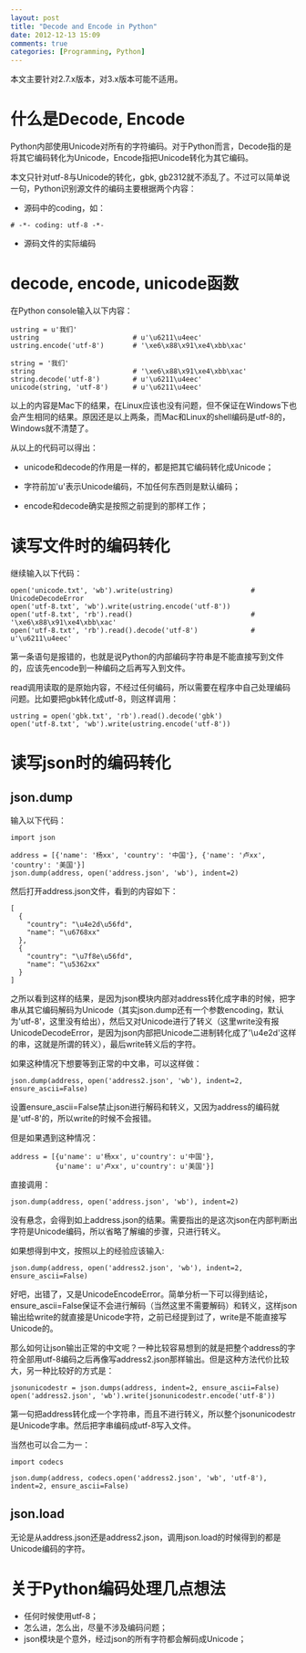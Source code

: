```yaml
---
layout: post
title: "Decode and Encode in Python"
date: 2012-12-13 15:09
comments: true
categories: [Programming, Python]
---
```


本文主要针对2.7.x版本，对3.x版本可能不适用。

# 什么是Decode, Encode

Python内部使用Unicode对所有的字符编码。对于Python而言，Decode指的是将其它编码转化为Unicode，Encode指把Unicode转化为其它编码。

本文只针对utf-8与Unicode的转化，gbk, gb2312就不添乱了。不过可以简单说一句，Python识别源文件的编码主要根据两个内容：

  * 源码中的coding，如：

```
# -*- coding: utf-8 -*-
```

  * 源码文件的实际编码


# decode, encode, unicode函数

在Python console输入以下内容：

```
ustring = u'我们'
ustring                       # u'\u6211\u4eec'
ustring.encode('utf-8')       # '\xe6\x88\x91\xe4\xbb\xac'

string = '我们'
string                        # '\xe6\x88\x91\xe4\xbb\xac'
string.decode('utf-8')        # u'\u6211\u4eec'
unicode(string, 'utf-8')      # u'\u6211\u4eec'
```

以上的内容是Mac下的结果，在Linux应该也没有问题，但不保证在Windows下也会产生相同的结果。原因还是以上两条，而Mac和Linux的shell编码是utf-8的，Windows就不清楚了。

从以上的代码可以得出：

  * unicode和decode的作用是一样的，都是把其它编码转化成Unicode；

  * 字符前加'u'表示Unicode编码，不加任何东西则是默认编码；

  * encode和decode确实是按照之前提到的那样工作；



# 读写文件时的编码转化


继续输入以下代码：

```
open('unicode.txt', 'wb').write(ustring)                   # UnicodeDecodeError
open('utf-8.txt', 'wb').write(ustring.encode('utf-8'))
open('utf-8.txt', 'rb').read()                             # '\xe6\x88\x91\xe4\xbb\xac'
open('utf-8.txt', 'rb').read().decode('utf-8')             # u'\u6211\u4eec'
```

第一条语句是报错的，也就是说Python的内部编码字符串是不能直接写到文件的，应该先encode到一种编码之后再写入到文件。

read调用读取的是原始内容，不经过任何编码，所以需要在程序中自己处理编码问题。比如要把gbk转化成utf-8，则这样调用：

```
ustring = open('gbk.txt', 'rb').read().decode('gbk')
open('utf-8.txt', 'wb').write(ustring.encode('utf-8'))
```



# 读写json时的编码转化

## json.dump

输入以下代码：

```
import json

address = [{'name': '杨xx', 'country': '中国'}, {'name': '卢xx', 'country': '美国'}]
json.dump(address, open('address.json', 'wb'), indent=2)
```

然后打开address.json文件，看到的内容如下：

```
[
  {
    "country": "\u4e2d\u56fd", 
    "name": "\u6768xx"
  }, 
  {
    "country": "\u7f8e\u56fd", 
    "name": "\u5362xx"
  }
]
```

之所以看到这样的结果，是因为json模块内部对address转化成字串的时候，把字串从其它编码解码为Unicode（其实json.dump还有一个参数encoding，默认为'utf-8'，这里没有给出），然后又对Unicode进行了转义（这里write没有报UnicodeDecodeError，是因为json内部把Unicode二进制转化成了'\u4e2d'这样的串，这就是所谓的转义），最后write转义后的字符。

如果这种情况下想要等到正常的中文串，可以这样做：

```
json.dump(address, open('address2.json', 'wb'), indent=2, ensure_ascii=False)
```

设置ensure_ascii=False禁止json进行解码和转义，又因为address的编码就是'utf-8'的，所以write的时候不会报错。

但是如果遇到这种情况：

```
address = [{u'name': u'杨xx', u'country': u'中国'},
           {u'name': u'卢xx', u'country': u'美国'}]
```

直接调用：

```
json.dump(address, open('address.json', 'wb'), indent=2)
```

没有悬念，会得到如上address.json的结果。需要指出的是这次json在内部判断出字符是Unicode编码，所以省略了解编的步骤，只进行转义。

如果想得到中文，按照以上的经验应该输入:

```
json.dump(address, open('address2.json', 'wb'), indent=2, ensure_ascii=False)
```

好吧，出错了，又是UnicodeEncodeError。简单分析一下可以得到结论，ensure_ascii=False保证不会进行解码（当然这里不需要解码）和转义，这样json输出给write的就直接是Unicode字符，之前已经提到过了，write是不能直接写Unicode的。

那么如何让json输出正常的中文呢？一种比较容易想到的就是把整个address的字符全部用utf-8编码之后再像写address2.json那样输出。但是这种方法代价比较大，另一种比较好的方式是：

```
jsonunicodestr = json.dumps(address, indent=2, ensure_ascii=False)
open('address2.json', 'wb').write(jsonunicodestr.encode('utf-8'))
```

第一句把address转化成一个字符串，而且不进行转义，所以整个jsonunicodestr是Unicode字串。然后把字串编码成utf-8写入文件。

当然也可以合二为一：

```
import codecs

json.dump(address, codecs.open('address2.json', 'wb', 'utf-8'), indent=2, ensure_ascii=False)
```

## json.load

无论是从address.json还是address2.json，调用json.load的时候得到的都是Unicode编码的字符。



# 关于Python编码处理几点想法
  * 任何时候使用utf-8；
  * 怎么进，怎么出，尽量不涉及编码问题；
  * json模块是个意外，经过json的所有字符都会解码成Unicode；
